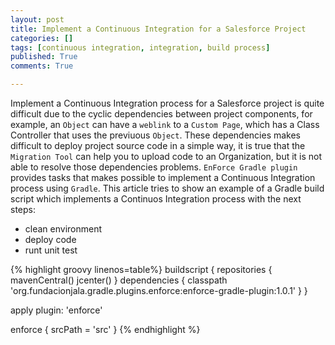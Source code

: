 ```yaml
---
layout: post 
title: Implement a Continuous Integration for a Salesforce Project
categories: []
tags: [continuous integration, integration, build process]
published: True
comments: True

---
```

Implement a Continuous Integration process for a Salesforce project is quite difficult due to the cyclic dependencies between project components, for example, an `Object` can have a `weblink` to a `Custom Page`, which has a Class Controller that uses the previuous `Object`. These dependencies makes difficult to deploy project source code in a simple way, it is true that the `Migration Tool` can help you to upload code to an Organization, but it is not able to resolve those dependencies problems.
`EnForce Gradle plugin` provides tasks that makes possible to implement a Continuous Integration process using `Gradle`.
This article tries to show an example of a Gradle build script which implements a Continuos Integration process with the next steps:

+ clean environment
+ deploy code
+ runt unit test

{% highlight groovy linenos=table%}
buildscript {
   repositories {
       mavenCentral()
       jcenter()
   }
   dependencies {
       classpath 'org.fundacionjala.gradle.plugins.enforce:enforce-gradle-plugin:1.0.1'
   }
}

apply plugin: 'enforce'

enforce {
    srcPath = 'src'
}
{% endhighlight %}
